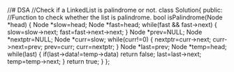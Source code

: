 //# DSA
//Check if a LinkedList is palindrome or not.
class Solution{
  public:
    //Function to check whether the list is palindrome.
    bool isPalindrome(Node *head)
    {
       Node *slow=head;
       Node *fast=head;
       while(fast && fast->next)
       {
           slow=slow->next;
           fast=fast->next->next;
       }
       Node *prev=NULL;
       Node *nextptr=NULL;
       Node *curr=slow;
       while(curr!=0)
       {
        nextptr=curr->next;
         curr->next=prev;
         prev=curr;
         curr=nextptr;
       }
       Node *last=prev;
       Node *temp=head;
       while(last)
       {
           if(last->data!=temp->data)
           return false;
           last=last->next;
           temp=temp->next;
       }
      return true; 
    }
};
